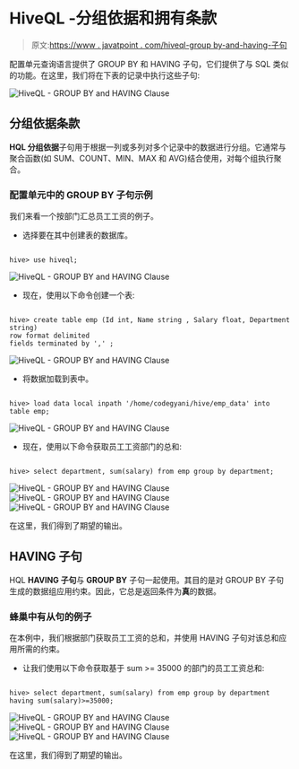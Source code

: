 # HiveQL -分组依据和拥有条款

> 原文:[https://www . javatpoint . com/hiveql-group by-and-having-子句](https://www.javatpoint.com/hiveql-group-by-and-having-clause)

配置单元查询语言提供了 GROUP BY 和 HAVING 子句，它们提供了与 SQL 类似的功能。在这里，我们将在下表的记录中执行这些子句:

![HiveQL - GROUP BY and HAVING Clause](../Images/d93cf35a9f29a47b30874e09fa6a462c.png)

## 分组依据条款

**HQL 分组依据**子句用于根据一列或多列对多个记录中的数据进行分组。它通常与聚合函数(如 SUM、COUNT、MIN、MAX 和 AVG)结合使用，对每个组执行聚合。

### 配置单元中的 GROUP BY 子句示例

我们来看一个按部门汇总员工工资的例子。

*   选择要在其中创建表的数据库。

```

hive> use hiveql;

```

![HiveQL - GROUP BY and HAVING Clause](../Images/9b99394a04cff3d417d8b13f053fec10.png)

*   现在，使用以下命令创建一个表:

```

hive> create table emp (Id int, Name string , Salary float, Department string)  
row format delimited  
fields terminated by ',' ; 

```

![HiveQL - GROUP BY and HAVING Clause](../Images/39679615b7eb90e8d0a2c8cd41d3d96a.png)

*   将数据加载到表中。

```

hive> load data local inpath '/home/codegyani/hive/emp_data' into table emp;

```

![HiveQL - GROUP BY and HAVING Clause](../Images/b2d2ac587a925f51882a038bdeb30b91.png)

*   现在，使用以下命令获取员工工资部门的总和:

```

hive> select department, sum(salary) from emp group by department;

```

![HiveQL - GROUP BY and HAVING Clause](../Images/08bf25936fc32cfa9e7be1f796fbd43d.png)
![HiveQL - GROUP BY and HAVING Clause](../Images/852306f8d173925789d2336f108a144c.png)
![HiveQL - GROUP BY and HAVING Clause](../Images/33312b788b34f52dac295e162369a0aa.png)

在这里，我们得到了期望的输出。

## HAVING 子句

HQL **HAVING 子句**与 **GROUP BY** 子句一起使用。其目的是对 GROUP BY 子句生成的数据组应用约束。因此，它总是返回条件为**真**的数据。

### 蜂巢中有从句的例子

在本例中，我们根据部门获取员工工资的总和，并使用 HAVING 子句对该总和应用所需的约束。

*   让我们使用以下命令获取基于 sum >= 35000 的部门的员工工资总和:

```

hive> select department, sum(salary) from emp group by department having sum(salary)>=35000;

```

![HiveQL - GROUP BY and HAVING Clause](../Images/bb7c58bc9782bc3967e34bee1d48c5ea.png)
![HiveQL - GROUP BY and HAVING Clause](../Images/46a5144a325e4a86ad6c2df1fa56bd85.png)
![HiveQL - GROUP BY and HAVING Clause](../Images/6b699aa669702ef5290b6af87f2eac01.png)

在这里，我们得到了期望的输出。